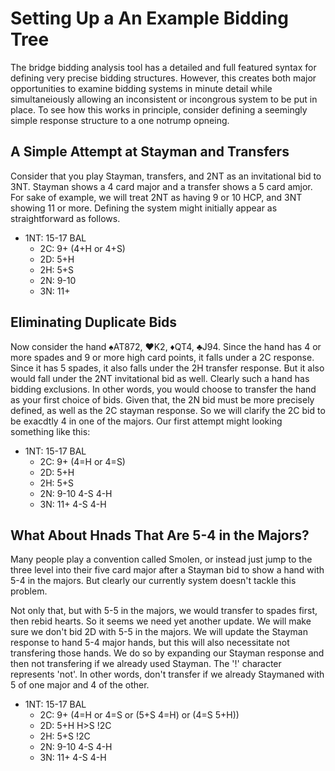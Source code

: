 # Setting Up a An Example Bidding Tree

The bridge bidding analysis tool has a detailed and full featured syntax for defining very precise bidding structures.  However, this creates both major opportunities to examine bidding systems in minute detail while simultaneiously allowing an inconsistent or incongrous system to be put in place.  To see how this works in principle, consider defining a seemingly simple response structure to a one notrump opneing.  

## A Simple Attempt at Stayman and Transfers
Consider that you play Stayman, transfers, and 2NT as an invitational bid to 3NT.  Stayman shows a 4 card major and a transfer shows a 5 card amjor. For sake of example, we will treat 2NT as having 9 or 10 HCP, and 3NT showing 11 or more.  Defining the system might initially appear as straightforward as follows.  

* 1NT: 15-17 BAL
  * 2C: 9+ (4+H or 4+S)
  * 2D: 5+H
  * 2H: 5+S
  * 2N: 9-10 
  * 3N: 11+ 

## Eliminating Duplicate Bids
  Now consider the hand &spades;AT872, &hearts;K2, &diams;QT4, &clubs;J94.  Since the hand has 4 or more spades and 9 or more high card points, it falls under a 2C response.  Since it has 5 spades, it also falls under the 2H transfer response.  But it also would fall under the 2NT invitational bid as well.  Clearly such a hand has bidding exclusions.  In other words, you would choose to transfer the hand as your first choice of bids.  Given that, the 2N bid must be more precisely defined, as well as the 2C stayman response.  So we will clarify the 2C bid to be exacdtly 4 in one of the majors.  Our first attempt might looking something like this:  

  * 1NT: 15-17 BAL
    * 2C: 9+ (4=H or 4=S)
    * 2D: 5+H
    * 2H: 5+S
    * 2N: 9-10 4-S 4-H 
    * 3N: 11+ 4-S 4-H

  ## What About Hnads That Are 5-4 in the Majors?

  Many people play a convention called Smolen, or instead just jump to the three level into their five card major after a Stayman bid to show a hand with 5-4 in the majors.  But clearly our currently system doesn't tackle this problem.  
  
  Not only that, but with 5-5 in the majors, we would transfer to spades first, then rebid hearts.  So it seems we need yet another update. We will make sure we don't bid 2D with 5-5 in the majors. We will update the Stayman response to hand 5-4 major hands, but this will also necessitate not transfering those hands.  We do so by expanding our Stayman response and then not transfering if we already used Stayman.  The '!' character represents 'not'.  In other words, don't transfer if we already Staymaned with 5 of one major and 4 of the other.  

  * 1NT: 15-17 BAL
    * 2C: 9+ (4=H or 4=S or (5+S 4=H) or (4=S 5+H))
    * 2D: 5+H H>S !2C
    * 2H: 5+S !2C
    * 2N: 9-10 4-S 4-H 
    * 3N: 11+ 4-S 4-H
